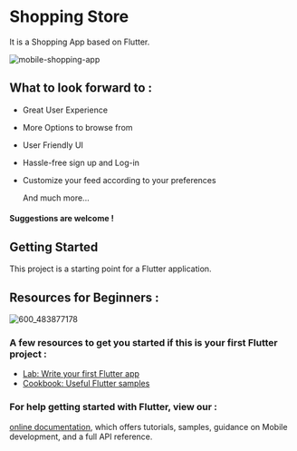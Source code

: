 # Shopping Store

It is a Shopping App based on Flutter.

![mobile-shopping-app](https://user-images.githubusercontent.com/56873389/94740531-7b13c800-0390-11eb-804f-007739e8d83e.jpg)


## What to look forward to :
- Great User Experience
- More Options to browse from
- User Friendly UI
- Hassle-free sign up and Log-in
- Customize your feed according to your preferences

  And much more...

#### Suggestions are welcome !


## Getting Started
This project is a starting point for a Flutter application.

## Resources for Beginners :
![600_483877178](https://user-images.githubusercontent.com/56873389/94741152-52d89900-0391-11eb-8097-aa8777c5b9f0.jpeg)

### A few resources to get you started if this is your first Flutter project :

- [Lab: Write your first Flutter app](https://flutter.dev/docs/get-started/codelab)
- [Cookbook: Useful Flutter samples](https://flutter.dev/docs/cookbook)

### For help getting started with Flutter, view our :
[online documentation](https://flutter.dev/docs), which offers tutorials, samples, guidance on Mobile development, and a full API reference.
